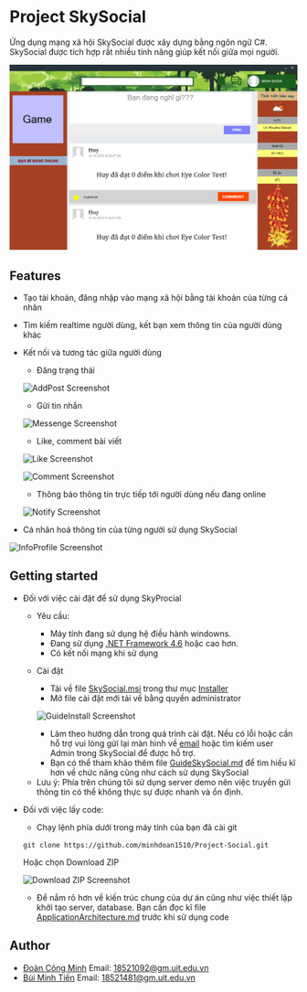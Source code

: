 # Project SkySocial
Ứng dụng mạng xã hội SkySocial được xây dựng bằng ngôn ngữ C#. SkySocial được tích hợp rất nhiều tính năng giúp kết nối giữa mọi người.

![SkySocial Screenshot](docs\Images\SkySocial.PNG)
## Features
- Tạo tài khoản, đăng nhập vào mạng xã hội bằng tài khoản của từng cá nhân
- Tìm kiếm realtime người dùng, kết bạn xem thông tin của người dùng khác
- Kết nối và tương tác giữa người dùng
  - Đăng trạng thái
  
  ![AddPost Screenshot](docs\Images\AddPost_SkySocial.PNG)
  
  - Gửi tin nhắn
  
  ![Messenge Screenshot](docs\Images\Messenge_SkySocial.PNG)
  
  - Like, comment bài viết
  
  ![Like Screenshot](docs\Images\Like_SkySocial.PNG)
  
  ![Comment Screenshot](docs\Images\Comment_SkySocial.PNG)
  
  - Thông báo thông tin trực tiếp tới người dùng nếu đang online
  
  ![Notify Screenshot](docs\Images\Notify_SkySocial.PNG)
  
- Cá nhân hoá thông tin của từng người sử dụng SkySocial

![InfoProfile Screenshot](docs\Images\InfoProfile_SkySocial.PNG)

## Getting started
- Đối với việc cài đặt để sử dụng SkyProcial 
  - Yêu cầu:
    - Máy tính đang sử dụng hệ điều hành windowns.
    - Đang sử dụng [.NET Framework 4.6](https://dotnet.microsoft.com/download/dotnet-framework) hoặc cao hơn.
    - Có kết nối mạng khi sử dụng
  - Cài đặt
    - Tải về file [SkySocial.msi](/Installer/SkySocial.msi) trong thư mục [Installer](/Installer)
    - Mở file cài đặt mới tải về bằng quyền administrator
    
    ![GuideInstall Screenshot](docs\Images\GuideInstall_SkySocial.PNG)
    - Làm theo hướng dẫn trong quá trình cài đặt. Nếu có lỗi hoặc cần hỗ trợ vui lòng gửi lại màn hình về [email](18521092@gm.uit.edu.vn) hoặc tìm kiếm user Admin  trong SkySocial để được hỗ trợ.
    - Bạn có thể tham khảo thêm file [GuideSkySocial.md](GuideSkySocial.md) để tìm hiều kĩ hơn về chức năng cũng như cách sử dụng SkySocial
  * Lưu ý: Phía trên chúng tôi sử dụng server demo nên việc truyền gửi thông tin có thể không thực sự được nhanh và ổn định.
- Đối với việc lấy code:
  - Chạy lệnh phía dưới trong máy tính của bạn đã cài git
  
   ```
   git clone https://github.com/minhdoan1510/Project-Social.git
   ```
   
    Hoặc chọn Download ZIP
   
   ![Download ZIP Screenshot](docs\Images\DownloadZIP_SkySocial.PNG)
   
  - Để nắm rõ hơn về kiến trúc chung của dự án cũng như việc thiết lập khởi tạo server, database. Bạn cần đọc kĩ file [ApplicationArchitecture.md](ApplicationArchitecture.md) trước khi sử dụng code
  
## Author

- [Đoàn Công Minh](https://www.facebook.com/MinhDoan1510)  Email: 18521092@gm.uit.edu.vn
- [Bùi Minh Tiến](https://www.facebook.com/MinhTien1412)   Email: 18521481@gm.uit.edu.vn
